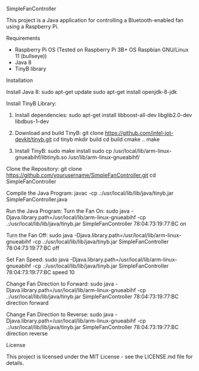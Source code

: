 SimpleFanController

This project is a Java application for controlling a Bluetooth-enabled fan using a Raspberry Pi.

Requirements

- Raspberry Pi OS (Tested on Raspberry Pi 3B+ OS Raspbian GNU/Linux 11 (bullseye))
- Java 8
- TinyB library

Installation

Install Java 8:
sudo apt-get update
sudo apt-get install openjdk-8-jdk

Install TinyB Library:
1. Install dependencies:
   sudo apt-get install libboost-all-dev libglib2.0-dev libdbus-1-dev

2. Download and build TinyB:
   git clone https://github.com/intel-iot-devkit/tinyb.git
   cd tinyb
   mkdir build
   cd build
   cmake ..
   make

3. Install TinyB:
   sudo make install
   sudo cp /usr/local/lib/arm-linux-gnueabihf/libtinyb.so /usr/lib/arm-linux-gnueabihf/

Clone the Repository:
git clone https://github.com/yourusername/SimpleFanController.git
cd SimpleFanController

Compile the Java Program:
javac -cp .:/usr/local/lib/lib/java/tinyb.jar SimpleFanController.java

Run the Java Program:
Turn the Fan On:
sudo java -Djava.library.path=/usr/local/lib/arm-linux-gnueabihf -cp .:/usr/local/lib/lib/java/tinyb.jar SimpleFanController 78:04:73:19:77:BC on

Turn the Fan Off:
sudo java -Djava.library.path=/usr/local/lib/arm-linux-gnueabihf -cp .:/usr/local/lib/lib/java/tinyb.jar SimpleFanController 78:04:73:19:77:BC off

Set Fan Speed:
sudo java -Djava.library.path=/usr/local/lib/arm-linux-gnueabihf -cp .:/usr/local/lib/lib/java/tinyb.jar SimpleFanController 78:04:73:19:77:BC speed 10

Change Fan Direction to Forward:
sudo java -Djava.library.path=/usr/local/lib/arm-linux-gnueabihf -cp .:/usr/local/lib/lib/java/tinyb.jar SimpleFanController 78:04:73:19:77:BC direction forward

Change Fan Direction to Reverse:
sudo java -Djava.library.path=/usr/local/lib/arm-linux-gnueabihf -cp .:/usr/local/lib/lib/java/tinyb.jar SimpleFanController 78:04:73:19:77:BC direction reverse

License

This project is licensed under the MIT License - see the LICENSE.md file for details.
